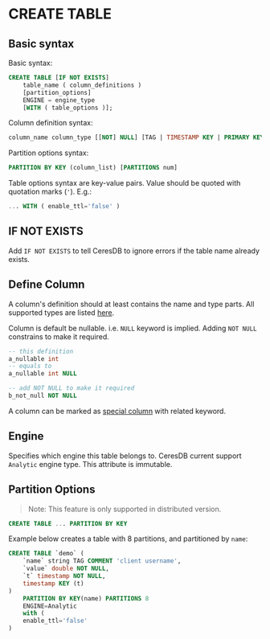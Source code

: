 # CREATE TABLE

## Basic syntax

Basic syntax:

```sql
CREATE TABLE [IF NOT EXISTS]
    table_name ( column_definitions )
    [partition_options]
    ENGINE = engine_type
    [WITH ( table_options )];
```

Column definition syntax:

```sql
column_name column_type [[NOT] NULL] [TAG | TIMESTAMP KEY | PRIMARY KEY] [COMMENT '']
```

Partition options syntax:

```sql
PARTITION BY KEY (column_list) [PARTITIONS num]
```

Table options syntax are key-value pairs. Value should be quoted with quotation marks (`'`). E.g.:

```sql
... WITH ( enable_ttl='false' )
```

## IF NOT EXISTS

Add `IF NOT EXISTS` to tell CeresDB to ignore errors if the table name already exists.

## Define Column

A column's definition should at least contains the name and type parts. All supported types are listed [here](../model/data_types.md).

Column is default be nullable. i.e. `NULL` keyword is implied. Adding `NOT NULL` constrains to make it required.

```sql
-- this definition
a_nullable int
-- equals to
a_nullable int NULL

-- add NOT NULL to make it required
b_not_null NOT NULL
```

A column can be marked as [special column](../model/special_columns.md) with related keyword.

## Engine

Specifies which engine this table belongs to. CeresDB current support `Analytic` engine type. This attribute is immutable.

## Partition Options

> Note: This feature is only supported in distributed version.

```sql
CREATE TABLE ... PARTITION BY KEY
```

Example below creates a table with 8 partitions, and partitioned by `name`:

```sql
CREATE TABLE `demo` (
    `name` string TAG COMMENT 'client username',
    `value` double NOT NULL,
    `t` timestamp NOT NULL,
    timestamp KEY (t)
)
    PARTITION BY KEY(name) PARTITIONS 8
    ENGINE=Analytic
    with (
    enable_ttl='false'
)
```

